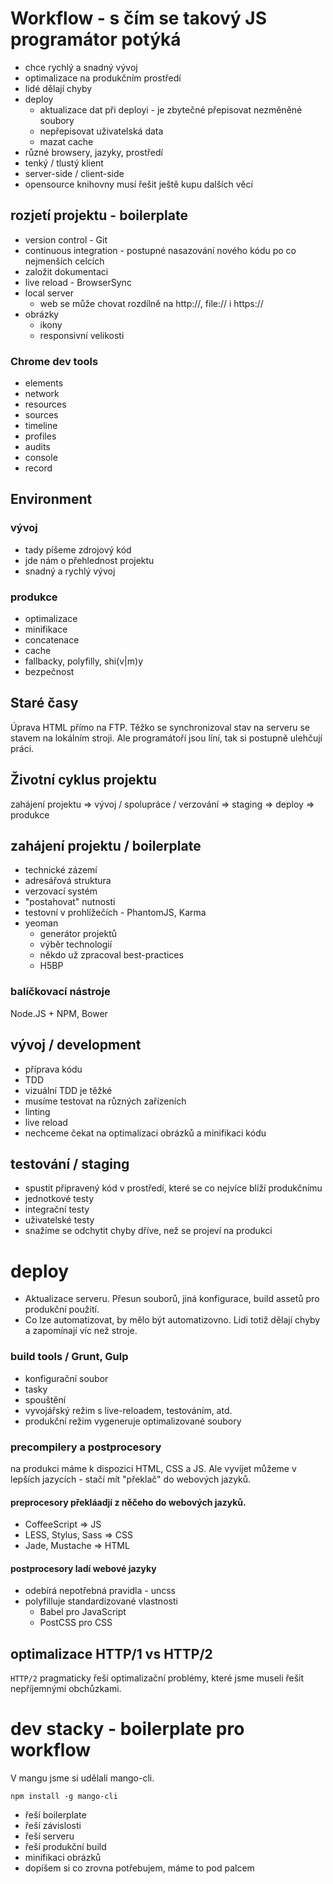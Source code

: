 # Workflow - s čím se takový JS programátor potýká

- chce rychlý a snadný vývoj
- optimalizace na produkčním prostředí
- lidé dělají chyby
- deploy
  - aktualizace dat při deployi - je zbytečné přepisovat nezměněné soubory
  - nepřepisovat uživatelská data
  - mazat cache
- různé browsery, jazyky, prostředí
- tenký / tlustý klient
- server-side / client-side
- opensource knihovny musí řešit ještě kupu dalších věcí

## rozjetí projektu - boilerplate
- version control - Git
- continuous integration - postupné nasazování nového kódu po co nejmenších celcích
- založit dokumentaci
- live reload - BrowserSync
- local server
  - web se může chovat rozdílně na http://, file:// i https://
- obrázky
  - ikony
  - responsivní velikosti

### Chrome dev tools

- elements
- network
- resources
- sources
- timeline
- profiles
- audits
- console
- record

## Environment

### vývoj

- tady píšeme zdrojový kód
- jde nám o přehlednost projektu
- snadný a rychlý vývoj

### produkce

- optimalizace
- minifikace
- concatenace
- cache
- fallbacky, polyfilly, shi(v|m)y
- bezpečnost

## Staré časy

Úprava HTML přímo na FTP. Těžko se synchronizoval stav na serveru se stavem na lokálním stroji. Ale programátoří jsou líní, tak si postupně ulehčují práci.

## Životní cyklus projektu

zahájení projektu => vývoj / spolupráce / verzování => staging => deploy => produkce


## zahájení projektu / boilerplate

- technické zázemí
- adresářová struktura
- verzovací systém
- "postahovat" nutnosti
- testovní v prohlížečích - PhantomJS, Karma
- yeoman
  - generátor projektů
  - výběr technologií
  - někdo už zpracoval best-practices
  - H5BP

### balíčkovací nástroje

Node.JS + NPM, Bower

## vývoj / development

- příprava kódu
- TDD
- vizuální TDD je těžké
- musíme testovat na různých zařízeních
- linting
- live reload
- nechceme čekat na optimalizaci obrázků a minifikaci kódu

## testování / staging

- spustit připravený kód v prostředí, které se co nejvíce blíží produkčnímu
- jednotkové testy
- integrační testy
- uživatelské testy
- snažíme se odchytit chyby dříve, než se projeví na produkci

# deploy

- Aktualizace serveru. Přesun souborů, jiná konfigurace, build assetů pro produkční použití.
- Co lze automatizovat, by mělo být automatizovno. Lidi totiž dělají chyby a zapomínají víc než stroje.

### build tools / Grunt, Gulp

- konfigurační soubor
- tasky
- spouštění
- vyvojářský režim s live-reloadem, testováním, atd.
- produkční režim vygeneruje optimalizované soubory

### precompilery a postprocesory

na produkci máme k dispozici HTML, CSS a JS. Ale vyvíjet můžeme v lepších jazycích - stačí mít "překlač" do webových jazyků.

#### preprocesory překláadjí z něčeho do webových jazyků.

- CoffeeScript => JS
- LESS, Stylus, Sass => CSS
- Jade, Mustache => HTML

#### postprocesory ladí webové jazyky

- odebírá nepotřebná pravidla - uncss
- polyfilluje standardizované vlastnosti
  - Babel pro JavaScript
  - PostCSS pro CSS

## optimalizace HTTP/1 vs HTTP/2

`HTTP/2` pragmaticky řeší optimalizační problémy, které jsme museli řešit nepříjemnými obchůzkami.

# dev stacky - boilerplate pro workflow

V mangu jsme si udělali mango-cli.

```
npm install -g mango-cli
```

- řeší boilerplate
- řeší závislosti
- řeší serveru
- řeší produkční build
- minifikaci obrázků
- dopíšem si co zrovna potřebujem, máme to pod palcem
